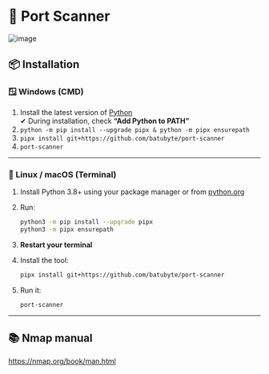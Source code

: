 # 🛜 Port Scanner
![image](https://github.com/user-attachments/assets/31e01990-7348-4016-bd61-97a737fc0941)

## 📦 Installation

### 🪟 Windows (CMD)
1. Install the latest version of [Python](https://www.python.org/downloads)  
   ✔ During installation, check **“Add Python to PATH”**
2. ``python -m pip install --upgrade pipx & python -m pipx ensurepath``
3. ``pipx install git+https://github.com/batubyte/port-scanner``
4. ``port-scanner``

---

### 🐧 Linux / macOS (Terminal)
1. Install Python 3.8+ using your package manager or from [python.org](https://www.python.org/downloads)

2. Run:
   ```bash
   python3 -m pip install --upgrade pipx
   python3 -m pipx ensurepath
   ```

3. **Restart your terminal**

4. Install the tool:
   ```bash
   pipx install git+https://github.com/batubyte/port-scanner
   ```

5. Run it:
   ```bash
   port-scanner
   ```

---

## 📚 Nmap manual
https://nmap.org/book/man.html
